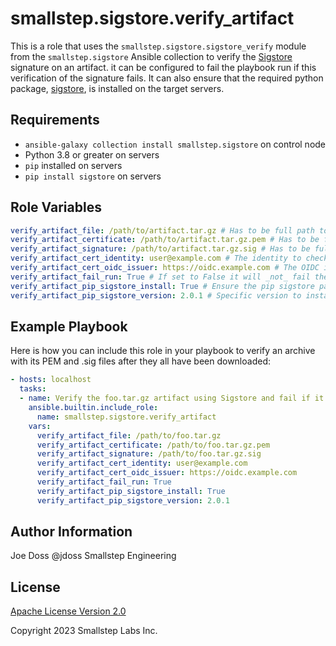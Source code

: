 # smallstep.sigstore.verify_artifact

This is a role that uses the `smallstep.sigstore.sigstore_verify` module from the `smallstep.sigstore` Ansible collection to verify the [Sigstore](https://www.sigstore.dev/) signature on an artifact. it can be configured to fail the playbook run if this verification of the signature fails. It can also ensure that the required python package, [sigstore](https://github.com/sigstore/sigstore-python), is installed on the target servers.

## Requirements

* `ansible-galaxy collection install smallstep.sigstore` on control node
* Python 3.8 or greater on servers
* `pip` installed on servers
* `pip install sigstore` on servers

## Role Variables

```yaml
verify_artifact_file: /path/to/artifact.tar.gz # Has to be full path to the archive (Required)
verify_artifact_certificate: /path/to/artifact.tar.gz.pem # Has to be full path to the certificate and it can be an ASCII PEM or Base64 encoded PEM (Required)
verify_artifact_signature: /path/to/artifact.tar.gz.sig # Has to be full path to the archive signature file (Required)
verify_artifact_cert_identity: user@example.com # The identity to check for in the certificate's Subject Alternative Name (Required)
verify_artifact_cert_oidc_issuer: https://oidc.example.com # The OIDC issuer URL to check for in the certificate's OIDC issuer extension (Required)
verify_artifact_fail_run: True # If set to False it will _not_ fail the playbook run if verification fails (Defaults to True)
verify_artifact_pip_sigstore_install: True # Ensure the pip sigstore package is installed (Defaults to True)
verify_artifact_pip_sigstore_version: 2.0.1 # Specific version to install. (Defaults to 2.0.1)
```

## Example Playbook

Here is how you can include this role in your playbook to verify an archive with its PEM and .sig files after they all have been downloaded:

```yaml
- hosts: localhost
  tasks:
  - name: Verify the foo.tar.gz artifact using Sigstore and fail if it doesn't pass verification
    ansible.builtin.include_role:
      name: smallstep.sigstore.verify_artifact
    vars:
      verify_artifact_file: /path/to/foo.tar.gz
      verify_artifact_certificate: /path/to/foo.tar.gz.pem
      verify_artifact_signature: /path/to/foo.tar.gz.sig
      verify_artifact_cert_identity: user@example.com
      verify_artifact_cert_oidc_issuer: https://oidc.example.com
      verify_artifact_fail_run: True
      verify_artifact_pip_sigstore_install: True
      verify_artifact_pip_sigstore_version: 2.0.1
```

## Author Information

Joe Doss @jdoss
Smallstep Engineering

## License

[Apache License Version 2.0](http://www.apache.org/licenses/LICENSE-2.0)

Copyright 2023 Smallstep Labs Inc.
